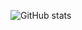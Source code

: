 ![GitHub stats](https://github-readme-stats.vercel.app/api?username=Danielratmiroff&show_icons=true&theme=radical)
